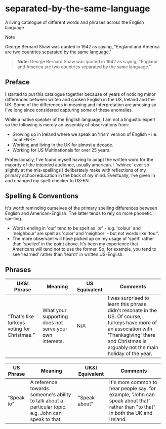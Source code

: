 # separated-by-the-same-language
A living catalogue of different words and phrases across the English language 

> [!NOTE]
> George Bernard Shaw was quoted in 1942 as saying, "England and America are two countries separated by the same language."

>**Note**: George Bernard Shaw was quoted in 1942 as saying, "England and America are two countries separated by the same language."

## Preface
I started to put this catalogue together because of years of noticing minor differences between writen and spoken English in the US, Ireland and the UK. Some of the differences in meaning and interpretation are amusing so I've long since considered capturing some of these anomalies. 

While a native speaker of the English language, I am not a lingustic expert so the following is merely an assembly of observations from:

* Growing up in Ireland where we speak an 'Irish' version of English - i.e. local EN-IE. 
* Working and living in the UK for almost a decade. 
* Working for US Multinationals for over 25 years. 

Professionally, I've found myself having to adapt the written word for the majority of the intended audience, usually american. I 'whince' ever so slightly at the mis-spellings I deliberately make with reflections of my primary school education in the back of my mind. Eventually, I've given in and changed my spell-checker to US-EN. 


## Spelling & Conventions
It's worth reminding ourselves of the primary spelling differences between English and American-English. The latter tends to rely on more phonetic spelling. 

* Words ending in 'our' tend to be spelt as 'or' - e.g. 'colour' and 'neighbour' are spelt as 'color' and 'neighbor' - but not words like 'tour'.
* The more observant will have picked up on my usage of 'spelt' rather than 'spelled' in the point above. It's been my experience that Americans will tend not to use the former. So, for example, you tend to see 'learned' rather than 'learnt' in written US-English. 


## Phrases 

| UK&I Phrase| Meaning | US Equivalent | Comments | 
| --- | --- | --- | --- |
| "That's like turkeys voting for Christmas." | What your supporting does not serve your own interests. | N/A | I was surprised to learn this phrase didn't resonate in the US. Of course, turkeys have more of an association with 'Thanksgiving' there and Christmas is arguably not the main holiday of the year.


| US Phrase| Meaning | UK&I Equivalent | Comments | 
| --- | --- | --- | --- |
| "Speak to" | A reference towards someone's ability to talk about a particular topic. e.g. John can speak to that.  | "Speak about" | It's more common to hear people say, for example, "John can speak about that" rather than "to that" in both the UK and Ireland. 
